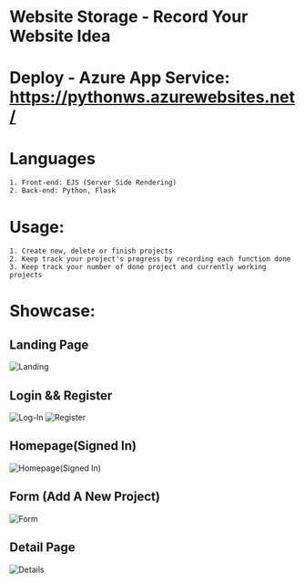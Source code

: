 # Website Storage - Record Your Website Idea
# Deploy - Azure App Service: https://pythonws.azurewebsites.net/
# Languages
    1. Front-end: EJS (Server Side Rendering)
    2. Back-end: Python, Flask
  
# Usage:
    1. Create new, delete or finish projects
    2. Keep track your project's progress by recording each function done
    3. Keep track your number of done project and currently working projects

# Showcase:

## Landing Page

![Landing](websitestorage/landing.png)

## Login && Register

![Log-In](websitestorage/login.png)
![Register](websitestorage/register.png)


## Homepage(Signed In)

![Homepage(Signed In)](websitestorage/homepage.png)

## Form (Add A New Project)

![Form](websitestorage/form.png)


## Detail Page

![Details](websitestorage/details.png)


